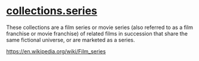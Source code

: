 [collections.series](https://github.com/michealespinola/plex-autocollections/tree/master/collections.series)
===================

These collections are a film series or movie series (also referred to as a film franchise or movie franchise) of related films in succession that share the same fictional universe, or are marketed as a series.

https://en.wikipedia.org/wiki/Film_series
